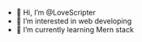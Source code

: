 - 👋 Hi, I’m @LoveScripter
- 👀 I’m interested in web developing
- 🌱 I’m currently learning Mern stack


<!---
LoveScripter/LoveScripter is a ✨ special ✨ repository because its `README.md` (this file) appears on your GitHub profile.
You can click the Preview link to take a look at your changes.
--->
